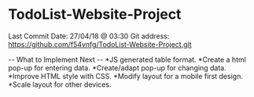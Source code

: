 # TodoList-Website-Project

Last Commit Date: 27/04/18 @ 03:30
Git address: https://github.com/f54vnfg/TodoList-Website-Project.git

-- What to Implement Next --
*JS generated table format.
*Create a html pop-up for entering data.
*Create/adapt pop-up for changing data.
*Improve HTML style with CSS.
*Modify layout for a mobile first design.
*Scale layout for other devices.
